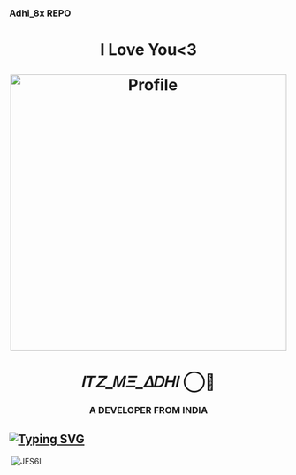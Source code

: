 ### Adhi_8x REPO



<h1> <p align="center">I Love You<3

<p align="center">
  <a href="https://www.instagram.com/https://instagram.com/jes6i.fx/"><img src="https://i.imgur.com/QSLzTTd.jpeg/Bungee%20Shades.png?raw=true" width="500" alt="Profile"/> </a>
</p>


                                           
                                           
<h1 align="center">𝛪𝑇𝛧_𝛭𝛯_𝛥𝐷𝛨𝛪 ⃝💎</h1>
<h3 align="center">A DEVELOPER FROM INDIA</h3>
  
  ## [![Typing SVG](https://readme-typing-svg.herokuapp.com?font=Rockstar-ExtraBold&color=F33A6A&lines=WELCOME+TO+JESTI+GIT;CREATED+BY+ADHI+8x;I+AM+AN+EDITOR+JOIN+DISCORD+FOR+MORE)](https://git.io/typing-svg)




<p>&nbsp;<img align="center" src="https://github-readme-stats.vercel.app/api?username=JES6I&show_icons=true&locale=en" alt="JES6I" /></p>

